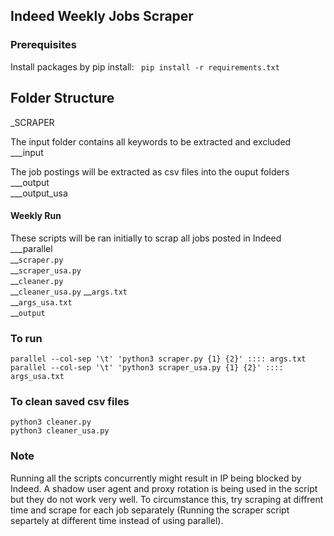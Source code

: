 ## Indeed Weekly Jobs Scraper 

### Prerequisites

Install packages by pip install:
` pip install -r requirements.txt`

## Folder Structure


_SCRAPER

The input folder contains all keywords to be extracted and excluded<br>
___input<br>

The job postings will be extracted as csv files into the ouput folders<br>
___output<br>
___output_usa<br>

#### Weekly  Run
These scripts will be ran initially to scrap all jobs posted in Indeed<br>
___parallel <br>
    __`scraper.py` <br>
    __`scraper_usa.py` <br>
    __`cleaner.py` <br>
    __`cleaner_usa.py`
    __`args.txt`<br>
    __`args_usa.txt`<br>
    __`output`<br>


### To run
```
parallel --col-sep '\t' 'python3 scraper.py {1} {2}' :::: args.txt 
parallel --col-sep '\t' 'python3 scraper_usa.py {1} {2}' :::: args_usa.txt
```

### To clean saved csv files

```
python3 cleaner.py
python3 cleaner_usa.py
```

### Note
Running all the scripts concurrently might result in IP being blocked by Indeed. A shadow user agent and proxy rotation is being used in the script but they do not work very well. To circumstance this, try scraping at diffrent time and scrape for each job separately (Running the scraper script separtely at different time instead of using parallel).
